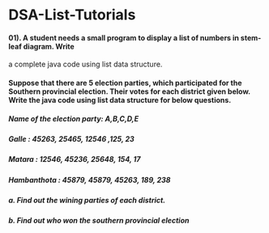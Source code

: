 # DSA-List-Tutorials
#### 01). A student needs a small program to display a list of numbers in stem-leaf diagram. Write 
a complete java code using list data structure. 
#### Suppose that there are 5 election parties, which participated for the Southern provincial election. Their votes for each district given below. Write the java code using list data structure for below questions.
##### Name of the election party: A,B,C,D,E
##### Galle : 45263, 25465, 12546 ,125, 23
##### Matara : 12546, 45236, 25648, 154, 17
##### Hambanthota : 45879, 45879, 45263, 189, 238

##### a. Find out the wining parties of each district.
##### b. Find out who won the southern provincial election
